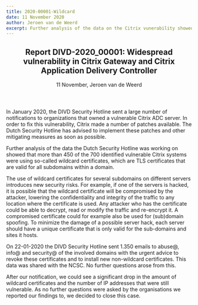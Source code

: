 ```yaml
---
title: 2020-00001-Wildcard
date: 11 November 2020
author: Jeroen van de Weerd
excerpt: Further analysis of the data on the Citrix vunerability showed that more than 450 of the 700 identified vulnerable Citrix systems were using so-called wildcard certificates, which are TLS certificates that are valid for all subdomains within a domain. 
---
```

<header>
    <h2>Report DIVD-2020_00001: Widespread vulnerability in Citrix Gateway and Citrix Application Delivery Controller</h2>
    <span>11 November, Jeroen van de Weerd</span>
</header>
In January 2020, the DIVD Security Hotline sent a large number of notifications to organizations that owned a vulnerable Citrix ADC server. In order to fix this vulnerability, Citrix made a number of patches available. The Dutch Security Hotline has advised to implement these patches and other mitigating measures as soon as possible.

Further analysis of the data the Dutch Security Hotline was working on showed that more than 450 of the 700 identified vulnerable Citrix systems were using so-called wildcard certificates, which are TLS certificates that are valid for all subdomains within a domain. 

The use of wildcard certificates for several subdomains on different servers introduces new security risks. For example, if one of the servers is hacked, it is possible that the wildcard certificate will be compromised by the attacker, lowering the confidentiality and integrity of the traffic to any location where the certificate is used. Any attacker who has the certificate could be able to decrypt, read or modify the traffic and re-encrypt it. A compromised certificate could for example also be used for (sub)domain spoofing. To minimize the damage of a possible server hack, each server should have a unique certificate that is only valid for the sub-domains and sites it hosts.

On 22-01-2020 the DIVD Security Hotline sent 1.350 emails to abuse@, info@ and security@ of the involved domains with the urgent advice to revoke these certificates and to install new non-wildcard certificates. This data was shared with the NCSC. No further questions arose from this. 

After our notification, we could see a significant drop in the amount of wildcard certificates and the number of IP addresses that were still vulnerable. As no further questions were asked by the organisations we reported our findings to, we decided to close this case.
